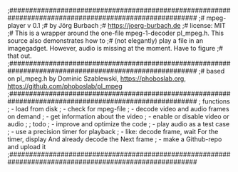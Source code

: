 ;########################################################################################################
;# mpeg-player v 0.1
;# by Jörg Burbach
;# https://joerg-burbach.de
;# license: MIT
;# This is a wrapper around the one-file mpeg-1-decoder pl_mpeg.h. This source also demonstrates how to
;# (not elegantly) play a file in an imagegadget. However, audio is missing at the moment. Have to figure
;# that out.
;########################################################################################################
;# based on pl_mpeg.h by Dominic Szablewski, https://phoboslab.org, https://github.com/phoboslab/pl_mpeg
;########################################################################################################
; functions
; - load from disk
; - check for mpeg-file
; - decode video and audio frames on demand
; - get information about the video
; - enable or disable video or audio
;
; todo
; - improve and optimize the code
; - play audio as a test case
; - use a precision timer for playback
;   - like: decode frame, wait For the timer, display And already decode the Next frame
; - make a Github-repo and upload it
;########################################################################################################

